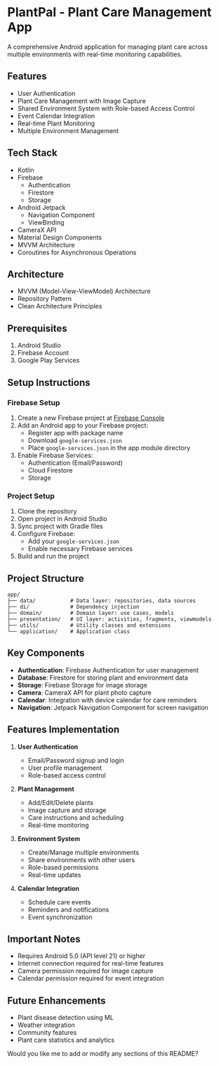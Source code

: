# PlantPal - Plant Care Management App

A comprehensive Android application for managing plant care across multiple environments with real-time monitoring capabilities.

## Features
- User Authentication
- Plant Care Management with Image Capture
- Shared Environment System with Role-based Access Control
- Event Calendar Integration
- Real-time Plant Monitoring
- Multiple Environment Management

## Tech Stack
- Kotlin
- Firebase
  - Authentication
  - Firestore
  - Storage
- Android Jetpack
  - Navigation Component
  - ViewBinding
- CameraX API
- Material Design Components
- MVVM Architecture
- Coroutines for Asynchronous Operations

## Architecture
- MVVM (Model-View-ViewModel) Architecture
- Repository Pattern
- Clean Architecture Principles

## Prerequisites
1. Android Studio
2. Firebase Account
3. Google Play Services

## Setup Instructions

### Firebase Setup
1. Create a new Firebase project at [Firebase Console](https://console.firebase.google.com/)
2. Add an Android app to your Firebase project:
   - Register app with package name
   - Download `google-services.json`
   - Place `google-services.json` in the app module directory
3. Enable Firebase Services:
   - Authentication (Email/Password)
   - Cloud Firestore
   - Storage

### Project Setup
1. Clone the repository
2. Open project in Android Studio
3. Sync project with Gradle files
4. Configure Firebase:
   - Add your `google-services.json`
   - Enable necessary Firebase services
5. Build and run the project

## Project Structure
```
app/
├── data/           # Data layer: repositories, data sources
├── di/             # Dependency injection
├── domain/         # Domain layer: use cases, models
├── presentation/   # UI layer: activities, fragments, viewmodels
├── utils/          # Utility classes and extensions
└── application/    # Application class
```

## Key Components
- **Authentication**: Firebase Authentication for user management
- **Database**: Firestore for storing plant and environment data
- **Storage**: Firebase Storage for image storage
- **Camera**: CameraX API for plant photo capture
- **Calendar**: Integration with device calendar for care reminders
- **Navigation**: Jetpack Navigation Component for screen navigation

## Features Implementation
1. **User Authentication**
   - Email/Password signup and login
   - User profile management
   - Role-based access control

2. **Plant Management**
   - Add/Edit/Delete plants
   - Image capture and storage
   - Care instructions and scheduling
   - Real-time monitoring

3. **Environment System**
   - Create/Manage multiple environments
   - Share environments with other users
   - Role-based permissions
   - Real-time updates

4. **Calendar Integration**
   - Schedule care events
   - Reminders and notifications
   - Event synchronization

## Important Notes
- Requires Android 5.0 (API level 21) or higher
- Internet connection required for real-time features
- Camera permission required for image capture
- Calendar permission required for event integration

## Future Enhancements
- Plant disease detection using ML
- Weather integration
- Community features
- Plant care statistics and analytics

Would you like me to add or modify any sections of this README?
